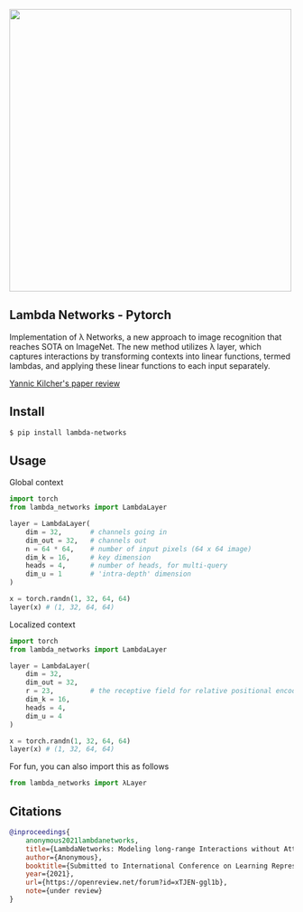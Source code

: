 <img src="./λ.png" width="500px"></img>

## Lambda Networks - Pytorch

Implementation of λ Networks, a new approach to image recognition that reaches SOTA on ImageNet. The new method utilizes λ layer, which captures interactions by transforming contexts into linear functions, termed lambdas, and applying these linear functions to each input separately.

<a href="https://www.youtube.com/watch?v=3qxJ2WD8p4w">Yannic Kilcher's paper review</a>

## Install

```bash
$ pip install lambda-networks
```

## Usage

Global context

```python
import torch
from lambda_networks import LambdaLayer

layer = LambdaLayer(
    dim = 32,       # channels going in
    dim_out = 32,   # channels out
    n = 64 * 64,    # number of input pixels (64 x 64 image)
    dim_k = 16,     # key dimension
    heads = 4,      # number of heads, for multi-query
    dim_u = 1       # 'intra-depth' dimension
)

x = torch.randn(1, 32, 64, 64)
layer(x) # (1, 32, 64, 64)
```

Localized context

```python
import torch
from lambda_networks import LambdaLayer

layer = LambdaLayer(
    dim = 32,
    dim_out = 32,
    r = 23,         # the receptive field for relative positional encoding (23 x 23)
    dim_k = 16,
    heads = 4,
    dim_u = 4
)

x = torch.randn(1, 32, 64, 64)
layer(x) # (1, 32, 64, 64)
```

For fun, you can also import this as follows

```python
from lambda_networks import λLayer
```

## Citations

```bibtex
@inproceedings{
    anonymous2021lambdanetworks,
    title={LambdaNetworks: Modeling long-range Interactions without Attention},
    author={Anonymous},
    booktitle={Submitted to International Conference on Learning Representations},
    year={2021},
    url={https://openreview.net/forum?id=xTJEN-ggl1b},
    note={under review}
}
```
